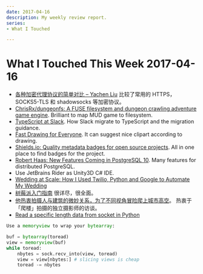 ```yaml
---
date: 2017-04-16
description: My weekly review report.
series:
- What I Touched

---
```


# What I Touched This Week 2017-04-16


- [各种加密代理协议的简单对比 – Yachen Liu][1] 比较了常用的 HTTPS，SOCKS5-TLS 和 shadowsocks 等加密协议。
- [ChrisRx/dungeonfs: A FUSE filesystem and dungeon crawling adventure game engine][2]. Brilliant to map MUD game to filesystem.
- [TypeScript at Slack][3]. How Slack migrate to TypeScript and the migration guidance.
- [Fast Drawing for Everyone][4]. It can suggest nice clipart according to drawing.
- [Shields.io: Quality metadata badges for open source projects][5]. All in one place to find badges for the project.
- [Robert Haas: New Features Coming in PostgreSQL 10][6]. Many features for distributed PostgreSQL.
- Use JetBrains Rider as Unity3D C# IDE.
- [Wedding at Scale: How I Used Twilio, Python and Google to Automate My Wedding][7]
- [树莓派入门指南][8] 很详尽，很全面。
- [他热衷拍摄人与建筑的微妙关系，为了不同视角冒险爬上城市高空][9]。 热衷于「爬楼」拍摄的独立摄影师的访谈。
- [Read a specific length data from socket in Python][10]

``` python
Use a memoryview to wrap your bytearray:

buf = bytearray(toread)
view = memoryview(buf)
while toread:
    nbytes = sock.recv_into(view, toread)
    view = view[nbytes:] # slicing views is cheap
    toread -= nbytes
```

[1]:	https://medium.com/@Blankwonder/%E5%90%84%E7%A7%8D%E5%8A%A0%E5%AF%86%E4%BB%A3%E7%90%86%E5%8D%8F%E8%AE%AE%E7%9A%84%E7%AE%80%E5%8D%95%E5%AF%B9%E6%AF%94-1ed52bf7a803
[2]:	https://github.com/ChrisRx/dungeonfs?utm_content=buffer7ce99&utm_medium=social&utm_source=twitter.com&utm_campaign=buffer
[3]:	https://slack.engineering/typescript-at-slack-a81307fa288d
[4]:	https://www.blog.google/topics/machine-learning/fast-drawing-everyone/?utm_content=buffer8f0d7&utm_medium=social&utm_source=twitter.com&utm_campaign=buffer
[5]:	http://shields.io/?utm_content=buffer20283&utm_medium=social&utm_source=twitter.com&utm_campaign=buffer
[6]:	http://rhaas.blogspot.jp/2017/04/new-features-coming-in-postgresql-10.html?utm_content=buffer63dcd&utm_medium=social&utm_source=twitter.com&utm_campaign=buffer
[7]:	https://www.twilio.com/blog/2017/04/wedding-at-scale-how-i-used-twilio-python-and-google-to-automate-my-wedding.html?utm_content=buffer2dbb1&utm_medium=social&utm_source=twitter.com&utm_campaign=buffer
[8]:	https://sspai.com/post/38542?utm_campaign=buffer&utm_content=buffer46389&utm_medium=social&utm_source=twitter.com
[9]:	https://sspai.com/post/38802?utm_campaign=buffer&utm_content=bufferb966e&utm_medium=social&utm_source=twitter.com
[10]:	http://stackoverflow.com/a/15964489/667158


